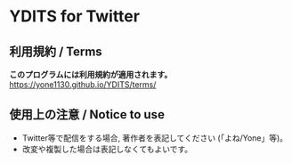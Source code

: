 # YDITS for Twitter
## 利用規約 / Terms
**このプログラムには利用規約が適用されます。**
https://yone1130.github.io/YDITS/terms/

## 使用上の注意 / Notice to use
- Twitter等で配信をする場合, 著作者を表記してください (「よね/Yone」等)。
- 改変や複製した場合は表記しなくてもよいです。
